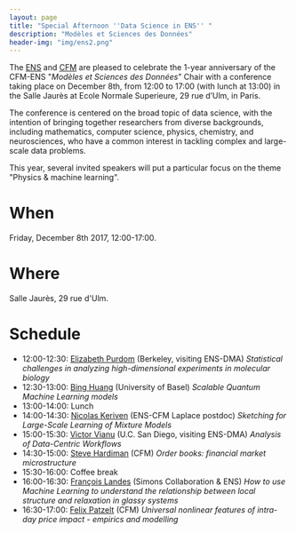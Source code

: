 ```yaml
---
layout: page
title: "Special Afternoon ''Data Science in ENS'' "
description: "Modèles et Sciences des Données"
header-img: "img/ens2.png"
---
```



The [ENS](http://www.ens.fr) and [CFM](https://www.cfm.fr/) are pleased to celebrate the 1-year anniversary of the
CFM-ENS "_Modèles et Sciences des Données_" Chair with a conference taking place on December 8th, from 12:00 to 17:00 (with lunch at 13:00) in the Salle Jaurès at Ecole Normale Superieure, 29 rue d’Ulm, in Paris.

The conference is centered on the broad topic of data science, with the intention of bringing together researchers from diverse
backgrounds, including mathematics, computer science, physics, chemistry, and neurosciences, who have a common interest in tackling complex and large-scale data problems.

This year, several invited speakers will put a particular focus on the theme "Physics & machine learning".


When
============================

Friday, December 8th 2017, 12:00-17:00.

Where
============================

Salle Jaurès, 29 rue d'Ulm.

Schedule
============================


* 12:00-12:30: [Elizabeth Purdom](https://www.stat.berkeley.edu/~epurdom/) (Berkeley, visiting ENS-DMA) _Statistical challenges in analyzing high-dimensional experiments in molecular biology_
* 12:30-13:00: [Bing Huang](https://cn.linkedin.com/in/bing-huang-b63a245b) (University of Basel) _Scalable Quantum Machine Learning models_
* 13:00-14:00: Lunch
* 14:00-14:30: [Nicolas Keriven](https://people.irisa.fr/Nicolas.Keriven/) (ENS-CFM Laplace postdoc) _Sketching for Large-Scale Learning of Mixture Models_
* 15:00-15:30: [Victor Vianu](https://cseweb.ucsd.edu/~vianu/) (U.C. San Diego, visiting ENS-DMA) _Analysis of Data-Centric Workflows_
* 14:30-15:00: [Steve Hardiman](https://www.cfm.fr/) (CFM) _Order books: financial market microstructure_
* 15:30-16:00: Coffee break
* 16:00-16:30: [François Landes](https://lptms.u-psud.fr/francois-landes/) (Simons Collaboration & ENS) _How to use Machine Learning to understand the relationship between local structure and relaxation in glassy systems_ 
* 16:30-17:00: [Felix Patzelt](https://www.cfm.fr/) (CFM) _Universal nonlinear features of intra-day price impact - empirics and modelling_ 
